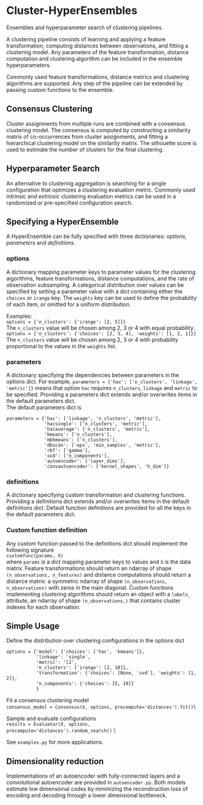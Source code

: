 # Cluster-HyperEnsembles
Ensembles and hyperparameter search of clustering pipelines.

A clustering pipeline consists of learning and applying a feature transformation,
computing distances between observations, and fitting a clustering model.
Any parameters of the feature transformation, distance computation and
clustering algorithm can be included in the ensemble hyperparameters.

Commonly used feature transformations, distance metrics and clustering algorithms
are supported. Any step of the pipeline can be extended by passing
custom functions to the ensemble.

## Consensus Clustering
Cluster assignments from multiple runs are combined with a consensus clustering model.
The consensus is computed by constructing a similarity matrix of co-occurrences
from cluster assignments, and fitting a hierarchical clustering model on the
similarity matrix. The silhouette score is used to estimate the number of clusters for the final clustering.

## Hyperparameter Search
An alternative to clustering aggregation is searching for a single configuration
that optimizes a clustering evaluation metric. Commonly used intrinsic and extrinsic clustering
evaluation metrics can be used in a randomized or pre-specified configuration search.

## Specifying a HyperEnsemble
A HyperEnsemble can be fully specified with three dictionaries: *options*, *parameters* and *definitions*.

### options
A dictionary mapping parameter keys to parameter values for the clustering algorithms,
feature transformations, distance computations, and the rate of observation subsampling. 
A categorical distribution over values can be specified by
setting a parameter value with a dict containing either the `choices`
or `irange` key. The `weights` key can be used to define the probability
of each item, or omitted for a uniform distribution.

Examples: \
`options = {'n_clusters': {'irange': [2, 5]}}` \
The `n_clusters` value will be chosen among 2, 3 or 4 with equal probability.\
`options = {'n_clusters': {'choices': [2, 3, 4], 'weights': [1, 2, 1]}}`\
The `n_clusters` value will be chosen among 2, 3 or 4 with probability proportional to the values in the `weights` list.

### parameters
A dictionary specifying the dependencies between parameters in the options dict.
For example, `parameters = {'hac': ['n_clusters', 'linkage', 'metric']}`
means that option `hac` requires `n_clusters`, `linkage` and `metric` to be specified.
Providing a parameters dict extends and/or overwrites items in the default parameters dict.\
The default parameters dict is
```
parameters = {'hac': ['linkage', 'n_clusters', 'metric'],
              'hacsingle': ['n_clusters', 'metric'],
              'hacaverage': ['n_clusters', 'metric'],
              'kmeans': ['n_clusters'],
              'mbkmeans': ['n_clusters'],
              'dbscan': ['eps', 'min_samples', 'metric'],
              'rbf': ['gamma'],
              'svd': ['n_components'],
              'autoencoder': ['layer_dims'],
              'convautoencoder': ['kernel_shapes', 'h_dim']}
```

### definitions
A dictionary specifying custom transformation and clustering functions.
Providing a definitions dict extends and/or overwrites items in the default definitions dict.
Default function definitions are provided for all the keys in the default parameters dict.

### Custom function definition
Any custom function passed to the definitions dict should implement the following signature \
`customfunc(params, X)`\
where `params` is a dict mapping parameter keys to values and `X` is the data matrix.
Feature transformations should return an ndarray of shape `(n_observations, n_features)`
and distance computations should return a distance matrix: a symmetric ndarray of shape `(n_observations, n_observations)`
with zeros in the main diagonal.
Custom functions implementing clustering algorithms should return an object with a `labels_` attribute,
an ndarray of shape `(n_observations,)` that contains cluster indexes for each observation.

## Simple Usage
Define the distribution over clustering configurations in the options dict
```
options = {'model': {'choices': ['hac', 'kmeans']},
           'linkage': 'single',
           'metric': 'l2',
           'n_clusters': {'irange': [2, 10]},
           'transformation': {'choices': [None, 'svd'], 'weights': [1, 2]},
           'n_components': {'choices': [5, 10]}
           }
```
Fit a consensus clustering model \
`consensus_model = Consensus(X, options, precompute='distances').fit()`\

Sample and evaluate configurations \
`results = Evaluator(X, options, precompute='distances').random_search()` \

See `examples.py` for more applications.

## Dimensionality reduction
Implementations of an autoencoder with fully-connected layers and a convolutional autoencoder
are provided in `autoencoder.py`.
Both models estimate low dimensional codes by minimizing the reconstruction
loss of encoding and decoding through a lower dimensional bottleneck.

